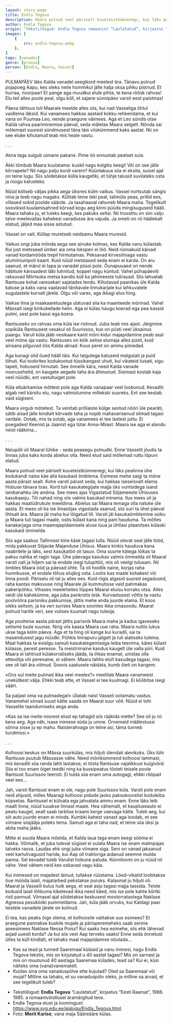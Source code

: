 ```yaml
---
layout: story-page
title: Endla Tegova
description: Maara polnud veel päriselt kuueteistkümnenegi, kui läks pealinna ühe kodukandi naise käe alla kasukaid õmblema. Esimese mehe saigi ta mõne aasta pärast sealt.
author: Endla Tegova
origin: "Tekstilõigud: Endla Tegova romaanist “Laulatatud”, kirjastus “Eesti Raamat”, 1986. / 1985. a romaanivõistlusel äramärgitud teos."
images: [
    {
        src: endla-tegova.webp
    },
]
tags: [vanadus]
genre: [proosa]
person: [Endla, Maara, Vassel]
---
```


<!-- # {{$doc.title}} -->

PULMAPÄEV läks Kalda vanadel seegikord meelest ära. Tänavu polnud pojapoeg Aapu, kes oleks neile hommikul jälle halja oksa pihku pistnud. Et hurraa, noorpaar! Et pange aga muudkui elule pihta, te kena rõõsk rahvas! Elu teil alles poole peal, olgu küll, et sajane sünnipäev varsti eest paistmas!

Päeva tähtsus tuli Maarale meelde alles siis, kui nad Vasseliga õhtul vaidlema läksid. Kui vanamees hakkas aastaid kokku rehkendama, et kui vana on Puumaa Leo, nende praegune väimees. Aga et Leo sündis otse Kalda rahva paariminemise päeval, seda mäletas Maara selgelt. Nõnda sai mõlemast suurest sündmusest täna täis viiskümmend kaks aastat. Nii on see eluke kihutanud teab mis heale vastu.

. . .

Akna taga suigub uimane pakane. Pime öö ennustab peatset sula.

Äkki tõmbub Maara kuulatama: kuskil nagu kolgiks keegi! Või on see jälle kõrvapete? Nii nagu palju kordi varem? Küünlakuus siia ei eksita, suisel ajal on teine lugu. Siis sõidetakse külla kaugeltki, et tühje talusid suvilateks osta ja roogu katusteks.

Nüüd kõliseb väljas pikka aega üksnes külm vaikus. Vassel nortsutab sängis nina ja teeb nagu magaks. Külitab teine teki peal, talimüts peas, prillid ees, villased sokid poolde säärde. Ja tasahaaval rahuneb Maara maha. Tegelikult sooviksid kuulamisahned kõrvad kogu aeg kinni püüda mingisuguseid hääli. Maara tahaks ju, et tuleks keegi, kes pakuks seltsi. Nii troostitu on siin valju talve meelevallas kahekesi vanadusse ära vajuda. Ja ometi on nii häälekalt elatud, jäljed maa sisse astutud.

Vassel on vait. Küllap muretseb neidsamu Maara muresid.

Vaikus ongi juba mõnda aega see ainuke kolmas, kes Kalda vanu külastab. Kui just metssead ümber aia oma loksperi ei löö. Neid rünnakuid käivad vanad kordamööda trepil hirmutamas. Peksavad kirvesilmaga vastu alumiiniumpoti kaant. Kuid nüüd metslased seda enam ei karda. On aru saanud, et märul ei tapa ja vanadel püssi pole. Õunapuuaed on nende häbitute kärssadest läbi tuhnitud, koppel nagu küntud. Vahel pühapäeviti raksuvad Mõrtsuka metsa kandis küll ka jahimeeste tulirauad. Siis lahvatab Rantsuse kohal varesekari sajatades lendu. Kihutavad paanikas üle Kalda katuse ja kaks vana vaatavad tänitavale linnukarjale kui lahkuvatele sugulastele kurvalt järele. Olgu või vares, aga ikkagi elus hing.

Vaikse ilma ja maakaaretuulega ulatuvad siia ka maanteede mürinad. Vahel Mässalt isegi kirikukellade helin. Aga ei külas haugu koerad ega pea kassid pulmi, sest pole kassi ega koera.

Rantsuseks on rahvas oma küla ise ristinud. Juba teab mis ajast. Järgmine sopiküla Rantsusest vasakul oli Suurissoo, kus on püsti veel üksainus paargu. Varuli küla jääb vesikaare kanti mõni kidur majapidamine peab seal veel mõne aja vastu. Rantsuses on kõik seitse elumaja alles püsti, kuid ainsana pilguvad öös Kalda aknad. Kuus peret on ammu pimedad.

Aga kunagi olid õued hääli täis. Kui talgutega katuseid malgutati ja puid lõhuti. Kui toobrites kodukootud tüssikangast uhuti, kui vikateid luisati, sigu tapeti, hobuseid hirnutati. See õnnelik kära, need Kalda vanade noorusehelid, on kaugete aegade taha ära ähmunud. Sisimast kostab kaja veel nüüdki, ent vastuhuiget pole.

Küla elluärkamise mõttest pole aga Kalda vanapaar veel loobunud. Kevaditi algab neil kärsitu elu, nagu valmistumine millekski suureks. Ent see kestab vaid sügiseni.

Maara virgub mõtetest. Ta venitab prilliaiste külge seotud nööri üle pearäti, sätib aisad jälle kindlalt kõrvade taha ja nopib mahavarisenud silmad tagasi vardale. Ootab, mis ta ootab, aga vanamees ei tee lastest juttu. Ei poegadest Keenist ja Jaanist ega tütar Anna-Miiast. Maara ise aga ei alandu neist rääkima…

. . .

Neiupõli oli Maaral lühike - seda peaaegu polnudki. Enne Vasselit jõudis ta linnas juba kaks korda abielus olla. Need elud said mõlemad ruttu lõpuni elatud.

Maara polnud veel päriselt kuueteistkümnenegi, kui läks pealinna ühe kodukandi naise käe alla kasukaid õmblema. Esimese mehe saigi ta mõne aasta pärast sealt. Kohe varsti pärast seda, kui hakkas iseseisvalt elama Hobuse tänava toas. Kord tuli kasukategijate majja üks vuntsidega isand lambanahku üle andma. See mees ajas Vigastatud Sõjameeste Ühisuses kasukaasju. Tõi nahad ning viis valmis kasukad minema. Ilus mees oli ja hakkas maatüdrukule meeldima. Abielus sai Maara temaga olla natuke üle aasta. Et mees oli ka ise ilmasõjas vigastada saanud, siis suri ta ühel päeval lihtsalt ära. Maara jäi maha kui lõigatud lill. Varsti jäi kasukaõmblemine soiku ja Maara tuli tagasi maale, ostis külast kana ning pani hauduma. Ta mõtles kanakarjaga oma maamajapidamisele aluse luua ja ühtlasi plaanitses külaski kasukaid õmmelda.

Siis aga saabus Tallinnast kiire käsk tagasi tulla. Nüüd olevat seal jälle tööd, mida pakkuvat Sõjaväe Majanduse Ühisus. Maara kinkis hauduva kana naabritele ja läks, sest kasukatöö oli tasuv. Oma suurte kätega lõikas ta paksu nahka et ragin taga. Ühe päevaga kasukas valmis õmmelda oli Maaral varsti nali ja hiljem sai ta endale isegi tulupitöö, mis oli veelgi tulusam. Nii õmbles Maara ööd ja päevad ühte. Ta oli hoidlik naine, korjas raha hunnikusse, et endale tõhus elujärg osta. Lootis kas maale kohakest või linna poodi. Päriselu oli tal ju alles ees. Kuid riigis algasid suured segadused, raha kaotas maksvuse ning Maarale jäi kummutisse vaid pahmakas paberipõhku. Vihases meeleheites lõppes Maaral eluisu korraks otsa. Alles veidi üle kahekümne, aga juba pankrotis lesk. Kurvastusest võttis ta vastu poolvõõra parisniku pakkumise, jättis mehe enda juurde elama. Et koos oleks seltsim, ja ka veri surises Maara soontes ikka omasoodu. Maaral polnud harilik veri, see vulises kuumalt nagu tuleoja.

Aga poolteise aasta pärast jättis parisnik Maara maha ja kadus igaveseks seitsme tuule suunas. Ning viis kaasa Maara uue raha. Maara nuttis lukus ukse taga kolm päeva. Aga et ta hing oli kange kui kuradil, sai ta masendusest jagu nüüdki. Pühkis linnapuru jalgelt ja tuli alatiseks tulema. Maal hakkas ta esialgu samuti kasukategemisega leiba teenima, käies külast külasse, perest peresse. Ta meistrimaine kandus kaugelt üle valla piiri. Kuid Maara ei tahtnud külakorraliseks jääda, ta ihkas enamat, unistas olla ettevõtja või perenaine, ei vähem. Maara tahtis elult kasudega tagasi, mis see oli talt ära võtnud. Soovis saatusele näidata, kumb õieti on kangem.

«Ons sul meite pulmad ikka veel meeles?» meelitab Maara vanameest unekütkest välja. Ehkki teab ette, et Vassel ei tee kuulmagi. Ei kōōbitse isegi säärt.

Sa paljast oma va pulmadega!» üllatab naist Vasseli ootamatu vastus. Vanamehel sõnad suust kätte saada on Maaral suur võit. Nüüd ei tohi Vasselile taandumiseks aega anda.

«Kas sa ise meite noorest elust ep tahagid siis rääkida mette? See oli ju nii kena aeg. Aga näh, isase inimese süda ju umne. Örnemaid määlestussi sönna sisse ju ep mahu. Naisterahvaga on teine asi, täma tunneb tundmissi.»

. . .

Kolhoosi keskus on Mässa suurkülas, mis hiljuti ülendati alevikuks. Üks tühi Rantsuse puutub Mässasse vähe. Need mõnikümmend kolhoosi lammast, mis kevaditi siia randa lahti lastakse, ei tõsta Rantsuse vajalikkust kuigivõrd. Siia ei too enam õiget teedki ning ka bussipeatus tõsteti teisele poole Rantsust Suurissoo teeristi. Ei tulda siia enam oma autogagi, ehkki rööpad veel ees...

Jah, varsti Rantsust enam ei ole, nagu pole Suurissoo küla. Varsti pole enam neid ahjusid, milles Maaragi kolhoosi pidude jaoks paksukoorelist koduleiba küpsetas. Rantsusel ei külvata ega jahvatata ammu enam. Enne läks leib maalt linna, nüüd tuuakse linnast maale. Hea vähemalt, et kaupluseauto ei peatu kaugel, sealt saab tarblise kraami kerge vaevaga kätte. Tuleb aeg, kui siit auto juurde enam ei minda. Kumbki kahest vanast aga loodab, et see viimane siiajääja poleks tema. Samuti aga ei taha nad, et teine siia üksi ja abita maha jääks.

Mitte ei suuda Maara mõelda, et Kalda laua taga enam keegi sööma ei hakka. Võimalik, et juba tuleval sügisel ei sulata Maara ise enam malmpajas talveks rasva. Laudas ehk ongi juba viimane siga. Seni on vanad jaksanud veel kartulivagusid harida, kui Aap oli traktoriga aidanud seemne mulda panna. Sel kevadel tuleb Varulist hobune paluda. Künniloomi on ju nüüd nii vähe. Veel vähem neid kes oskavad vagu käia.

Kui inimesed on majadest läinud, tullakse rüüstama. Löed-vikatid loobitakse õue mööda laiali, majatarbed pekstakse puruks. Kalasmal ju hiljuti oli. Maaral ja Vasselil kulus hulk aega, et seal asju tagasi majja tassida. Teiste kodusid laiali lõhkuma kibelevad ikka need käed, mis ise pole kahte kōrtki risti pannud. Viimasel ajal sõidetakse keskusest mootorratastega Naklase Agnessa pesukööki pummeldama. Jah, küla jääb orvuks, kui Kaldagi paar teistele vanadele järele on kolinud.

Ei tea, kas peaks õige olema, et kolhoosile valitakse uus esimees? Et praegune pannakse kuskile mujale ja pärisperemeheks saab senine aseesimees Naklase Nessa Poiss? Kui saaks hea esimehe, siis ehk lähevad asjad uuesti korda? Ja kui siis veel Aap terveks saaks! Enne seda õnnetust ütles ta küll kindlalt, et tahaks maal majapidamise nõutada…



<!-- Täägid sõitma kihutama ootama minema külastama romaan kaduma korjama peatuma rüüstama (ühine tääg Mairo Talvisti intervjuuga) -->


<story-author :author="author" :origin="origin"></story-author>

<!-- <story-dictionary :terms="dictionary"></story-dictionary> -->



<details-wrapper summary="Mis mõtted tekkisid?">

- Kas sa tead ja tunned Saaremaal külasid ja vanu inimesi, nagu Endla Tegova tekstis, mis on kirjutatud u 40 aastat tagasi? Mis on sarnast ja mis on muutunud 40 aastaga Saaremaa külades, tead sa? Kui ei, küsi näiteks oma (vana)vanematelt.
- Kuidas sina oma vanaduspõlve ette kujutad? Oled sa Saaremaal või mujal? Milline sa tahaks, et su vanaduspõlv oleks, ja milline sa arvad, et see tegelikult tuleb?

</details-wrapper>


<details-wrapper summary="Allikad" class="text-sm" icon="icon-park-outline:document-folder">

- Tekstilõigud: **Endla Tegova** “Laulatatud”, kirjastus “Eesti Raamat”, 1986. 1985. a romaanivõistlusel äramärgitud teos.
- Endla Tegova elust ja loomingust: https://www.syg.edu.ee/ajalugu/Endla_Tegova.html
- Foto: **Merit Karise**; vana maja Sääreääre külas.

</details-wrapper>

